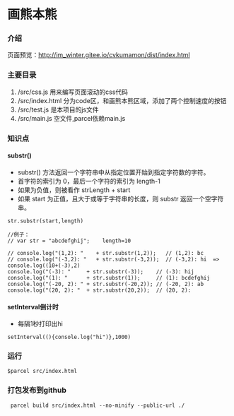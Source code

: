 # 画熊本熊

### 介绍
页面预览：http://im_winter.gitee.io/cvkumamon/dist/index.html

### 主要目录

1.  /src/css.js 用来编写页面滚动的css代码
2.  /src/index.html 分为code区，和画熊本熊区域，添加了两个控制速度的按钮
3.  /src/test.js 是本项目的js文件
4.  /src/main.js 空文件,parcel依赖main.js

### 知识点
#### substr()
- substr() 方法返回一个字符串中从指定位置开始到指定字符数的字符。
- 首字符的索引为 0，最后一个字符的索引为 length-1
- 如果为负值，则被看作 strLength + start
- 如果 start 为正值，且大于或等于字符串的长度，则 substr 返回一个空字符串。

```
str.substr(start,length) 

//例子：
// var str = "abcdefghij";    length=10

// console.log("(1,2): "    + str.substr(1,2));   // (1,2): bc
// console.log("(-3,2): "   + str.substr(-3,2));  // (-3,2): hi  => console.log((10+(-3),2)
console.log("(-3): "     + str.substr(-3));    // (-3): hij
console.log("(1): "      + str.substr(1));     // (1): bcdefghij
console.log("(-20, 2): " + str.substr(-20,2)); // (-20, 2): ab
console.log("(20, 2): "  + str.substr(20,2));  // (20, 2):

```
#### setInterval倒计时
- 每隔1秒打印出hi
```
setInterval((){console.log("hi")},1000)
```

### 运行

```
$parcel src/index.html
```

### 打包发布到github


```
 parcel build src/index.html --no-minify --public-url ./
```

